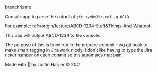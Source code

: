 branchName

Console app to parse the output of
`git symbolic-ref -q HEAD`

For example: refs/origin/feature/ABCD-1234-Stuff&Things-And-Whatnot

This app will output ABCD-1234 to the console.

The purpose of this is to be run in the prepare-commit-msg git hook to make smart tagging in Jira work nicely.
I don't like having to type the Jira ticket number on each commit so this automates that pain.

Made with 💙 by Justin Harper
©️ 2021
